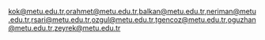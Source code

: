 kok@metu.edu.tr,orahmet@metu.edu.tr,balkan@metu.edu.tr,neriman@metu.edu.tr,rsari@metu.edu.tr,ozgul@metu.edu.tr,tgencoz@metu.edu.tr,oguzhan@metu.edu.tr,zeyrek@metu.edu.tr
